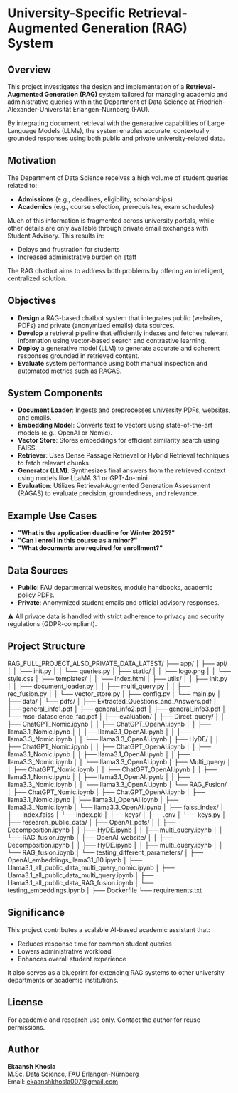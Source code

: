 # University-Specific Retrieval-Augmented Generation (RAG) System

## Overview

This project investigates the design and implementation of a **Retrieval-Augmented Generation (RAG)** system tailored for managing academic and administrative queries within the Department of Data Science at Friedrich-Alexander-Universität Erlangen-Nürnberg (FAU). 

By integrating document retrieval with the generative capabilities of Large Language Models (LLMs), the system enables accurate, contextually grounded responses using both public and private university-related data.

## Motivation

The Department of Data Science receives a high volume of student queries related to:
- **Admissions** (e.g., deadlines, eligibility, scholarships)
- **Academics** (e.g., course selection, prerequisites, exam schedules)

Much of this information is fragmented across university portals, while other details are only available through private email exchanges with Student Advisory. This results in:
- Delays and frustration for students
- Increased administrative burden on staff

The RAG chatbot aims to address both problems by offering an intelligent, centralized solution.

## Objectives

- **Design** a RAG-based chatbot system that integrates public (websites, PDFs) and private (anonymized emails) data sources.
- **Develop** a retrieval pipeline that efficiently indexes and fetches relevant information using vector-based search and contrastive learning.
- **Deploy** a generative model (LLM) to generate accurate and coherent responses grounded in retrieved content.
- **Evaluate** system performance using both manual inspection and automated metrics such as [RAGAS](https://huggingface.co/spaces/RAGAS/ragas-space).

## System Components

- **Document Loader**: Ingests and preprocesses university PDFs, websites, and emails.
- **Embedding Model**: Converts text to vectors using state-of-the-art models (e.g., OpenAI or Nomic).
- **Vector Store**: Stores embeddings for efficient similarity search using FAISS.
- **Retriever**: Uses Dense Passage Retrieval or Hybrid Retrieval techniques to fetch relevant chunks.
- **Generator (LLM)**: Synthesizes final answers from the retrieved context using models like LLaMA 3.1 or GPT-4o-mini.
- **Evaluation**: Utilizes Retrieval-Augmented Generation Assessment (RAGAS) to evaluate precision, groundedness, and relevance.

## Example Use Cases

- **"What is the application deadline for Winter 2025?"**
- **"Can I enroll in this course as a minor?"**
- **"What documents are required for enrollment?"**

## Data Sources

- **Public**: FAU departmental websites, module handbooks, academic policy PDFs.
- **Private**: Anonymized student emails and official advisory responses.

⚠️ All private data is handled with strict adherence to privacy and security regulations (GDPR-compliant).

## Project Structure

RAG_FULL_PROJECT_ALSO_PRIVATE_DATA_LATEST/
├── app/
│ ├── api/
│ │ ├── init.py
│ │ └── queries.py
│ ├── static/
│ │ ├── logo.png
│ │ └── style.css
│ ├── templates/
│ │ └── index.html
│ ├── utils/
│ │ ├── init.py
│ │ ├── document_loader.py
│ │ ├── multi_query.py
│ │ ├── rec_fusion.py
│ │ └── vector_store.py
│ ├── config.py
│ └── main.py
│
├── data/
│ └── pdfs/
│ ├── Extracted_Questions_and_Answers.pdf
│ ├── general_info1.pdf
│ ├── general_info2.pdf
│ ├── general_info3.pdf
│ └── msc-datascience_faq.pdf
│
├── evaluation/
│ ├── Direct_query/
│ │ ├── ChatGPT_Nomic.ipynb
│ │ ├── ChatGPT_OpenAI.ipynb
│ │ ├── llama3.1_Nomic.ipynb
│ │ ├── llama3.1_OpenAI.ipynb
│ │ ├── llama3.3_Nomic.ipynb
│ │ └── llama3.3_OpenAI.ipynb
│ ├── HyDE/
│ │ ├── ChatGPT_Nomic.ipynb
│ │ ├── ChatGPT_OpenAI.ipynb
│ │ ├── llama3.1_Nomic.ipynb
│ │ ├── llama3.1_OpenAI.ipynb
│ │ ├── llama3.3_Nomic.ipynb
│ │ └── llama3.3_OpenAI.ipynb
│ ├── Multi_query/
│ │ ├── ChatGPT_Nomic.ipynb
│ │ ├── ChatGPT_OpenAI.ipynb
│ │ ├── llama3.1_Nomic.ipynb
│ │ ├── llama3.1_OpenAI.ipynb
│ │ ├── llama3.3_Nomic.ipynb
│ │ └── llama3.3_OpenAI.ipynb
│ └── RAG_Fusion/
│ ├── ChatGPT_Nomic.ipynb
│ ├── ChatGPT_OpenAI.ipynb
│ ├── llama3.1_Nomic.ipynb
│ ├── llama3.1_OpenAI.ipynb
│ ├── llama3.3_Nomic.ipynb
│ └── llama3.3_OpenAI.ipynb
│
├── faiss_index/
│ ├── index.faiss
│ └── index.pkl
│
├── keys/
│ ├── .env
│ └── keys.py
│
├── research_public_data/
│ ├── OpenAI_pdfs/
│ │ ├── Decomposition.ipynb
│ │ ├── HyDE.ipynb
│ │ ├── multi_query.ipynb
│ │ └── RAG_fusion.ipynb
│ ├── OpenAI_website/
│ │ ├── Decomposition.ipynb
│ │ ├── HyDE.ipynb
│ │ ├── multi_query.ipynb
│ │ └── RAG_fusion.ipynb
│ └── testing_different_parameters/
│ ├── OpenAI_embeddings_llama31_80.ipynb
│ ├── Llama3.1_all_public_data_multi_query_nomic.ipynb
│ ├── Llama3.1_all_public_data_multi_query.ipynb
│ ├── Llama3.1_all_public_data_RAG_fusion.ipynb
│ └── testing_embeddings.ipynb
│
├── Dockerfile
└── requirements.txt

## Significance

This project contributes a scalable AI-based academic assistant that:
- Reduces response time for common student queries
- Lowers administrative workload
- Enhances overall student experience

It also serves as a blueprint for extending RAG systems to other university departments or academic institutions.

## License

For academic and research use only. Contact the author for reuse permissions.

## Author

**Ekaansh Khosla**  
M.Sc. Data Science, FAU Erlangen-Nürnberg  
Email: ekaanshkhosla007@gmail.com

